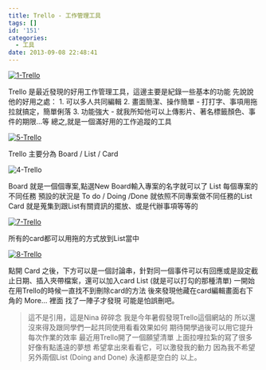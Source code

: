 ```yaml
---
title: Trello - 工作管理工具
tags: []
id: '151'
categories:
  - 工具
date: 2013-09-08 22:48:41
---
```


[![1-Trello](http://yehnotebook.files.wordpress.com/2013/09/1-trello.png?w=300)](http://yehnotebook.files.wordpress.com/2013/09/1-trello.png)

Trello 是最近發現的好用工作管理工具，這邊主要是紀錄一些基本的功能 先說說他的好用之處： 1. 可以多人共同編輯 2. 畫面簡潔、操作簡單 - 打打字、事項用拖拉就搞定，簡單俐落 3. 功能強大 - 就我所知他可以上傳影片、著名標籤顏色、事件的期限...等 總之,就是一個滿好用的工作追蹤的工具
<!-- more -->
[![5-Trello](http://itsninayeh.files.wordpress.com/2013/09/5-trello.png?w=300)](http://itsninayeh.files.wordpress.com/2013/09/5-trello.png)

Trello 主要分為 Board / List / Card

![4-Trello](http://itsninayeh.files.wordpress.com/2013/09/4-trello.png?w=300)

Board 就是一個個專案,點選New Board輸入專案的名字就可以了 List 每個專案的不同任務 預設的狀況是 To do / Doing /Done 就依照不同專案做不同任務的List Card 就是蒐集到跟List有關資訊的擺放、或是代辦事項等等的

[![7-Trello](http://itsninayeh.files.wordpress.com/2013/09/7-trello.png?w=300)](http://itsninayeh.files.wordpress.com/2013/09/7-trello.png)

所有的card都可以用拖的方式放到List當中

[![8-Trello](http://itsninayeh.files.wordpress.com/2013/09/8-trello.png?w=300)](http://itsninayeh.files.wordpress.com/2013/09/8-trello.png)

點開 Card 之後，下方可以是一個討論串，針對同一個事件可以有回應或是設定截止日期、插入夾帶檔案，還可以加入card List (就是可以打勾的那種清單) 一開始在用Trello的時候一直找不到刪除card的方法 後來發現他藏在card編輯畫面右下角的 More... 裡面 找了一陣子才發現 可能是怕誤刪吧。

> 這不是引用，這是Nina 碎碎念 我是今年暑假發現Trello這個網站的 所以還沒來得及跟同學們一起共同使用看看效果如何 期待開學過後可以用它提升每次作業的效率 最近用Trello開了一個願望清單 上面拉哩拉紮的寫了很多好像有點遙遠的夢想 希望拿出來看看它，可以激發我的動力 因為我不希望另外兩個List (Doing and Done) 永遠都是空白的 以上。